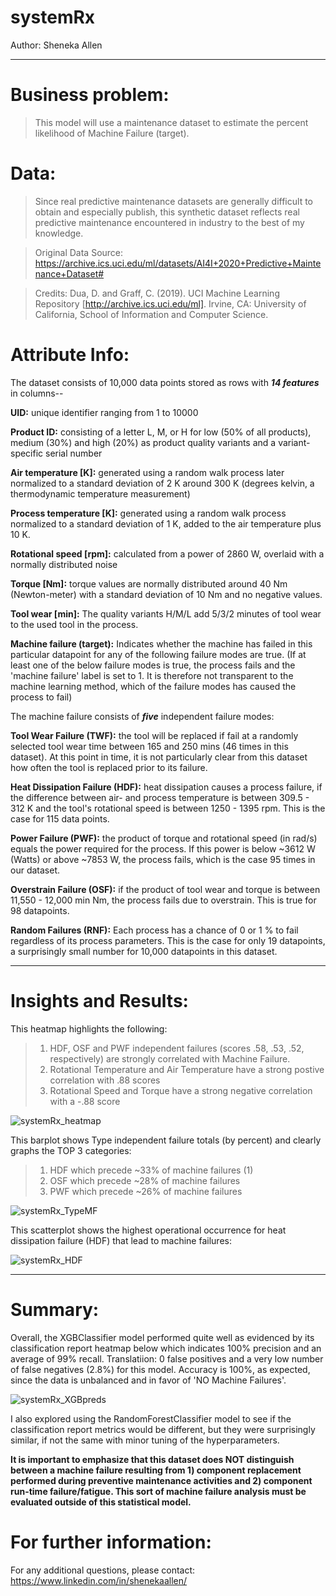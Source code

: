 # systemRx


Author: Sheneka Allen


---


# Business problem:
>This model will use a maintenance dataset to estimate the percent likelihood of Machine Failure (target).

# Data:
>Since real predictive maintenance datasets are generally difficult to obtain and especially publish, 
>this synthetic dataset reflects real predictive maintenance encountered in industry to the best of my knowledge.

>Original Data Source: https://archive.ics.uci.edu/ml/datasets/AI4I+2020+Predictive+Maintenance+Dataset#

>Credits: Dua, D. and Graff, C. (2019). UCI Machine Learning Repository [http://archive.ics.uci.edu/ml]. 
>Irvine, CA: University of California, School of Information and Computer Science.

# Attribute Info:

The dataset consists of 10,000 data points stored as rows with **_14 features_** in columns--

**UID:** unique identifier ranging from 1 to 10000

**Product ID:** consisting of a letter L, M, or H for low (50% of all products), medium (30%) and high (20%) as product quality variants and a variant-specific serial number

**Air temperature [K]:** generated using a random walk process later normalized to a standard deviation of 2 K around 300 K (degrees kelvin, a thermodynamic temperature measurement)

**Process temperature [K]:** generated using a random walk process normalized to a standard deviation of 1 K, added to the air temperature plus 10 K.

**Rotational speed [rpm]:** calculated from a power of 2860 W, overlaid with a normally distributed noise

**Torque [Nm]:** torque values are normally distributed around 40 Nm (Newton-meter) with a standard deviation of 10 Nm and no negative values.

**Tool wear [min]:** The quality variants H/M/L add 5/3/2 minutes of tool wear to the used tool in the process.

**Machine failure (target):** Indicates whether the machine has failed in this particular datapoint for any of the following failure modes are true. (If at least one of the below failure modes is true, the process fails and the 'machine failure' label is set to 1. It is therefore not transparent to the machine learning method, which of the failure modes has caused the process to fail)

The machine failure consists of **_five_** independent failure modes:

**Tool Wear Failure (TWF):** the tool will be replaced if fail at a randomly selected tool wear time between 165 and 250 mins (46 times in this dataset). At this point in time, it is not particularly clear from this dataset how often the tool is replaced prior to its failure.

**Heat Dissipation Failure (HDF):** heat dissipation causes a process failure, if the difference between air- and process temperature is between 309.5 - 312 K and the tool's rotational speed is between 1250 - 1395 rpm. This is the case for 115 data points.

**Power Failure (PWF):** the product of torque and rotational speed (in rad/s) equals the power required for the process. If this power is below ~3612 W (Watts) or above ~7853 W, the process fails, which is the case 95 times in our dataset.

**Overstrain Failure (OSF):** if the product of tool wear and torque is between 11,550 - 12,000 min Nm, the process fails due to overstrain. This is true for 98 datapoints.

**Random Failures (RNF):** Each process has a chance of 0 or 1 % to fail regardless of its process parameters. This is the case for only 19 datapoints, a surprisingly small number for 10,000 datapoints in this dataset.

---


# Insights and Results: 


This heatmap highlights the following:
>1.  HDF, OSF and PWF independent failures (scores .58, .53, .52, respectively) are strongly correlated with Machine Failure.
>2.  Rotational Temperature and Air Temperature have a strong postive correlation with .88 scores
>3.  Rotational Speed and Torque have a strong negative correlation with a -.88 score

![systemRx_heatmap](https://user-images.githubusercontent.com/100389581/168302971-ec15d067-80a6-4e21-83e6-64c0a7a4145c.png)


This barplot shows Type independent failure totals (by percent) and clearly graphs the TOP 3 categories:
>1. HDF which precede ~33% of machine failures (1)
>2. OSF which precede ~28% of machine failures
>3. PWF which precede ~26% of machine failures

![systemRx_TypeMF](https://user-images.githubusercontent.com/100389581/168302674-5a3aa8a7-b4cd-463b-9840-2967474d483a.png)


This scatterplot shows the highest operational occurrence for heat dissipation failure (HDF) that lead to machine failures:

![systemRx_HDF](https://user-images.githubusercontent.com/100389581/168303099-b6e8c580-30e3-4572-8d20-7ef5fc76bcf0.png)





---
# Summary:

Overall, the XGBClassifier model performed quite well as evidenced by its classification report heatmap below which indicates 100% precision and an average of 99% recall.  Translatiion: 0 false positives and a very low number of false negatives (2.8%) for this model. Accuracy is 100%, as expected, since the data is unbalanced and in favor of 'NO Machine Failures'.


![systemRx_XGBpreds](https://user-images.githubusercontent.com/100389581/168302538-133c5189-e9e1-4a67-b928-41b7aa0a035f.png)


I also explored using the RandomForestClassifier model to see if the classification report metrics would be different, but they were surprisingly similar, if not the same with minor tuning of the hyperparameters.

**It is important to emphasize that this dataset does NOT distinguish between a machine failure resulting from 1) component replacement performed during preventive maintenance activities and 2) component run-time failure/fatigue.  This sort of machine failure analysis must be evaluated outside of this statistical model.**

# For further information:
For any additional questions, please contact: https://www.linkedin.com/in/shenekaallen/

